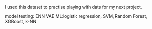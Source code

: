 I used this dataset to practise playing with dats for my next project.

model testing:
DNN
VAE
ML:logistic regression, SVM, Random Forest, XGBoost, k-NN
